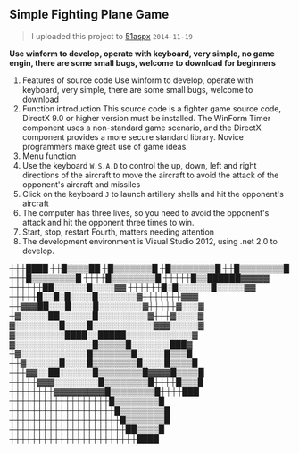 
## Simple Fighting Plane Game
> I uploaded this project to [51aspx](https://www.51aspx.com/code/BURFighterGame)   `2014-11-19`

 
**Use winform to develop, operate with keyboard, very simple, no game engin, there are some small bugs, welcome to download for beginners**


1. Features of source code
       Use winform to develop, operate with keyboard, very simple, there are some small bugs, welcome to download
2. Function introduction
       This source code is a fighter game source code, DirectX 9.0 or higher version must be installed. The WinForm Timer component uses a non-standard game scenario, and the DirectX component provides a more secure standard library. Novice programmers make great use of game ideas.
3. Menu function
  1. Use the keyboard `W.S.A.D` to control the up, down, left and right directions of the aircraft to move the aircraft to avoid the attack of the opponent's aircraft and missiles
  2. Click on the keyboard `J` to launch artillery shells and hit the opponent's aircraft
  3. The computer has three lives, so you need to avoid the opponent's attack and hit the opponent three times to win.
  4. Start, stop, restart
Fourth, matters needing attention
  1. The development environment is Visual Studio 2012, using .net 2.0 to develop.

┼┼┼████
	┼┼█▒▒▒▒██
	┼█▒▒▒▒▒▒▒█
	┼█▒▒▒▒▒▒▒▒█
	┼┼█▒▒▒▒▒▒▒▒█
	┼┼┼█▒▒▒▒▒▒▒▒█
	┼┼┼┼█▒▒▒▒▒▒▒▒█
	┼┼┼┼┼█▒▒██████▓▓▓▓▓
	┼┼┼┼┼┼██░░░░░░█░░░░▓▓
	┼┼┼┼┼┼█░█░░░░░░█░░░░░▓▓
	┼┼┼┼┼█░░█░█░░░░█░░░░░░░▓┼┼┼┼┼┼┼▓▓▓
	┼┼▓▓▓██░░░█░░░░█░░░░░░░░▓┼┼┼┼┼▓░░░▓
	┼▓░░░░░██░░░░░░█░░░░░░░░░▓┼┼┼▓░░░░▓
	▓░░░░░░░░█░░░░█░░░░░░░░░░░▓▓▓░░░░░▓
	▓░░░░░░░░░████░░█████░░░░░░░░░░░░▓
	▓░░░░░░░░░░░░░░█▒▒▒▒▒█░░░░░░░███▓
	┼▓░░░░░░░░░░░░█▒▒▒▒▒▒▒█░░░░░█▒▒▒█
	┼┼▓░░░░░░█░░░░█▒▒▒▒▒▒▒▒█░░░░█▒▒▒▒█
	┼┼┼▓▓░░██░░░░░░█▒▒▒▒▒▒▒▒█▓▓▓▓█▒▒▒▒█
	┼┼┼┼┼▓▓▓░░░░░░░░█▒▒▒▒▒▒▒▒█┼┼┼┼█▒▒▒█
	┼┼┼┼┼┼┼┼▓▓▓▓▓▓▓▓▓█▒▒▒▒▒▒▒▒█┼┼┼┼███
	┼┼┼┼┼┼┼┼┼┼┼┼┼┼┼┼┼┼█▒▒▒▒▒▒▒▒█
	┼┼┼┼┼┼┼┼┼┼┼┼┼┼┼┼┼┼┼█▒▒▒▒▒▒▒▒█
	┼┼┼┼┼┼┼┼┼┼┼┼┼┼┼┼┼┼┼┼█▒▒▒▒▒▒▒█
	┼┼┼┼┼┼┼┼┼┼┼┼┼┼┼┼┼┼┼┼┼██▒▒▒▒█
	┼┼┼┼┼┼┼┼┼┼┼┼┼┼┼┼┼┼┼┼┼┼┼████
	

